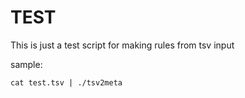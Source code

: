 # TEST

This is just a test script for making rules from tsv input

sample:

```
cat test.tsv | ./tsv2meta
```

